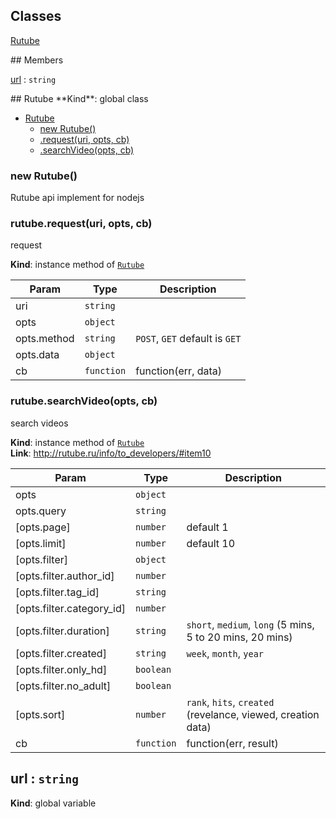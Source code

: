 ## Classes
<dl>
<dt><a href="#Rutube">Rutube</a></dt>
<dd></dd>
</dl>
## Members
<dl>
<dt><a href="#url">url</a> : <code>string</code></dt>
<dd></dd>
</dl>
<a name="Rutube"></a>
## Rutube
**Kind**: global class  

* [Rutube](#Rutube)
  * [new Rutube()](#new_Rutube_new)
  * [.request(uri, opts, cb)](#Rutube+request)
  * [.searchVideo(opts, cb)](#Rutube+searchVideo)

<a name="new_Rutube_new"></a>
### new Rutube()
Rutube api implement for nodejs

<a name="Rutube+request"></a>
### rutube.request(uri, opts, cb)
request

**Kind**: instance method of <code>[Rutube](#Rutube)</code>  

| Param | Type | Description |
| --- | --- | --- |
| uri | <code>string</code> |  |
| opts | <code>object</code> |  |
| opts.method | <code>string</code> | `POST`, `GET` default is `GET` |
| opts.data | <code>object</code> |  |
| cb | <code>function</code> | function(err, data) |

<a name="Rutube+searchVideo"></a>
### rutube.searchVideo(opts, cb)
search videos

**Kind**: instance method of <code>[Rutube](#Rutube)</code>  
**Link**: http://rutube.ru/info/to_developers/#item10  

| Param | Type | Description |
| --- | --- | --- |
| opts | <code>object</code> |  |
| opts.query | <code>string</code> |  |
| [opts.page] | <code>number</code> | default 1 |
| [opts.limit] | <code>number</code> | default 10 |
| [opts.filter] | <code>object</code> |  |
| [opts.filter.author_id] | <code>number</code> |  |
| [opts.filter.tag_id] | <code>string</code> |  |
| [opts.filter.category_id] | <code>number</code> |  |
| [opts.filter.duration] | <code>string</code> | `short`, `medium`, `long` (5 mins, 5 to 20 mins, 20 mins) |
| [opts.filter.created] | <code>string</code> | `week`, `month`, `year` |
| [opts.filter.only_hd] | <code>boolean</code> |  |
| [opts.filter.no_adult] | <code>boolean</code> |  |
| [opts.sort] | <code>number</code> | `rank`, `hits`, `created` (revelance,  viewed, creation data) |
| cb | <code>function</code> | function(err, result) |

<a name="url"></a>
## url : <code>string</code>
**Kind**: global variable  
